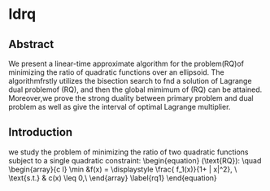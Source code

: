 <script type="text/javascript"
src="http://cdn.mathjax.org/mathjax/latest/MathJax.js?config=TeX-AMS-MML_HTMLorMML">
</script>
# ldrq
## Abstract
We present a linear-time approximate algorithm for the problem(RQ)of minimizing the ratio of quadratic functions over an ellipsoid. The algorithmfrstly utilizes the bisection search to fnd a solution of Lagrange dual problemof (RQ), and then the global mimimum of (RQ) can be attained. Moreover,we prove the strong duality between primary problem and dual problem as well as give the interval of optimal Lagrange multiplier.
## Introduction
we study the problem of minimizing the ratio of two quadratic functions subject to a single quadratic constraint:
\begin{equation}
(\text{RQ}): \quad
\begin{array}{c l}
\min &f(x) = \displaystyle \frac{ f_1(x)}{1+ \| x\|^2}, \\
\text{s.t.} & c(x) \leq 0,\\
\end{array}
\label{rq1}
\end{equation}

